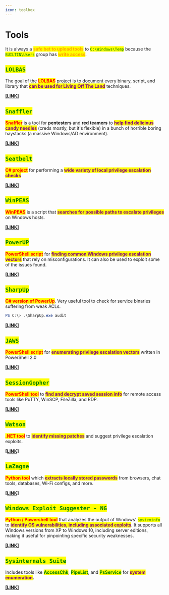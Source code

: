 ```yaml
---
icon: toolbox
---
```


# Tools

It is always a <mark style="color:orange;">**safe bet to upload tools**</mark> to <mark style="color:green;">`C:\Windows\Temp`</mark> because the <mark style="color:green;">`BUILTIN\Users`</mark> group has <mark style="color:orange;">**write access**</mark>.

## <mark style="color:green;">`LOLBAS`</mark>

The goal of the <mark style="color:red;">**LOLBAS**</mark> project is to document every binary, script, and library that <mark style="color:purple;">**can be used for Living Off The Land**</mark> techniques.

[**\[LINK\]**](https://lolbas-project.github.io/)

## <mark style="color:green;">`Snaffler`</mark>

<mark style="color:red;">**Snaffler**</mark> is a tool for **pentesters** and **red teamers** to <mark style="color:purple;">**help find delicious candy needles**</mark> (creds mostly, but it's flexible) in a bunch of horrible boring haystacks (a massive Windows/AD environment).

[**\[LINK\]**](https://github.com/SnaffCon/Snaffler)

## <mark style="color:green;">`Seatbelt`</mark>

<mark style="color:red;">**C# project**</mark> for performing a <mark style="color:purple;">**wide variety of local privilege escalation checks**</mark>

[**\[LINK\]**](https://github.com/GhostPack/Seatbelt)

## <mark style="color:green;">`WinPEAS`</mark>

<mark style="color:red;">**WinPEAS**</mark> is a script that <mark style="color:purple;">**searches for possible paths to escalate privileges**</mark> on Windows hosts.

[**\[LINK\]**](https://github.com/peass-ng/PEASS-ng/tree/master/winPEAS)

## <mark style="color:green;">`PowerUP`</mark>

<mark style="color:red;">**PowerShell script**</mark> for <mark style="color:purple;">**finding common Windows privilege escalation vectors**</mark> that rely on misconfigurations. It can also be used to exploit some of the issues found.&#x20;

[**\[LINK\]**](https://raw.githubusercontent.com/PowerShellMafia/PowerSploit/master/Privesc/PowerUp.ps1)

## <mark style="color:green;">`SharpUp`</mark>

<mark style="color:red;">**C# version of PowerUp**</mark>. Very useful tool to check for service binaries suffering from weak ACLs.

```powershell
PS C:\> .\SharpUp.exe audit
```

[**\[LINK\]**](https://github.com/GhostPack/SharpUp)

## <mark style="color:green;">`JAWS`</mark>

<mark style="color:red;">**PowerShell script**</mark> for <mark style="color:purple;">**enumerating privilege escalation vectors**</mark> written in PowerShell 2.0

[**\[LINK\]**](https://github.com/411Hall/JAWS)

## <mark style="color:green;">`SessionGopher`</mark>

<mark style="color:red;">**PowerShell tool**</mark> to <mark style="color:purple;">**find and decrypt saved session info**</mark> for remote access tools like PuTTY, WinSCP, FileZilla, and RDP.

[**\[LINK\]**](https://github.com/Arvanaghi/SessionGopher)

## <mark style="color:green;">`Watson`</mark>

<mark style="color:red;">**.NET tool**</mark> to <mark style="color:purple;">**identify missing patches**</mark> and suggest privilege escalation exploits.

[**\[LINK\]**](https://github.com/rasta-mouse/Watson)

## <mark style="color:green;">`LaZagne`</mark>

<mark style="color:red;">**Python tool**</mark> which <mark style="color:purple;">**extracts locally stored passwords**</mark> from browsers, chat tools, databases, Wi-Fi configs, and more.

[**\[LINK\]**](https://app.gitbook.com/u/lNiHnyIvhvhH2E3Ea5z6riO6pry2)

## <mark style="color:green;">`Windows Exploit Suggester - NG`</mark>

<mark style="color:red;">**Python / Powershell tool**</mark> that analyzes the output of Windows' <mark style="color:green;">`systeminfo`</mark> to <mark style="color:purple;">**identify OS vulnerabilities, including associated exploits**</mark>. It supports all Windows versions from XP to Windows 10, including server editions, making it useful for pinpointing specific security weaknesses.

[**\[LINK\]**](https://github.com/bitsadmin/wesng)

## <mark style="color:green;">`Sysinternals Suite`</mark>

Includes tools like <mark style="color:green;">**AccessChk**</mark>, <mark style="color:green;">**PipeList**</mark>, and <mark style="color:green;">**PsService**</mark> for <mark style="color:purple;">**system enumeration**</mark>**.**

[**\[LINK\]**](https://docs.microsoft.com/en-us/sysinternals/downloads/sysinternals-suite)

